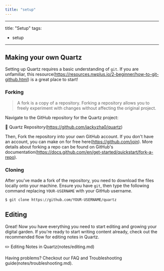 ```yaml
---
title: "setup"
---
```


---
title: "Setup"
tags:
- setup
---

## Making your own Quartz
Setting up Quartz requires a basic understanding of `git`. If you are unfamiliar, this resource[]()(https://resources.nwplus.io/2-beginner/how-to-git-github.html) is a great place to start!

### Forking
> A fork is a copy of a repository. Forking a repository allows you to freely experiment with changes without affecting the original project.

Navigate to the GitHub repository for the Quartz project:

📁 Quartz Repository[]()(https://github.com/jackyzha0/quartz)

Then, Fork the repository into your own GitHub account. If you don't have an account, you can make on for free here[]()(https://github.com/join). More details about forking a repo can be found on GitHub's documentation[]()(https://docs.github.com/en/get-started/quickstart/fork-a-repo).

### Cloning
After you've made a fork of the repository, you need to download the files locally onto your machine. Ensure you have `git`, then type the following command replacing `YOUR-USERNAME` with your GitHub username.

```shell
$ git clone https://github.com/YOUR-USERNAME/quartz
```

## Editing
Great! Now you have everything you need to start editing and growing your digital garden. If you're ready to start writing content already, check out the recommended flow for editing notes in Quartz.

✏️ Editing Notes in Quartz[]()(notes/editing.md)

Having problems? Checkout our FAQ and Troubleshooting guide[]()(notes/troubleshooting.md).
